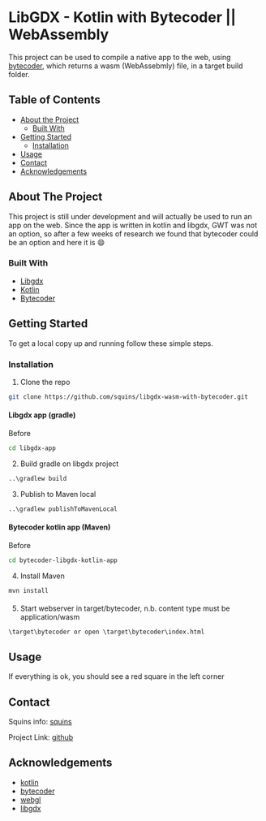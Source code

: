 # LibGDX - Kotlin with Bytecoder || WebAssembly

This project can be used to compile a native app to the web, using [bytecoder], which returns a wasm (WebAssebmly) file, in a target build folder.


## Table of Contents

* [About the Project](#about-the-project)
  * [Built With](#built-with)
* [Getting Started](#getting-started)
  * [Installation](#installation)
* [Usage](#usage)
* [Contact](#contact)
* [Acknowledgements](#acknowledgements)


## About The Project

This project is still under development and will actually be used to run an app on the web.
Since the app is written in kotlin and libgdx, GWT was not an option, so after a few weeks of research we found that bytecoder could be an option and here it is :smile:

### Built With

* [Libgdx]
* [Kotlin]
* [Bytecoder]

## Getting Started

To get a local copy up and running follow these simple steps.

### Installation

1. Clone the repo
```sh
git clone https://github.com/squins/libgdx-wasm-with-bytecoder.git
```
#### Libgdx app (gradle)
Before
```sh
cd libgdx-app
```
2. Build gradle on libgdx project
```sh
..\gradlew build
```
3. Publish to Maven local
```sh
..\gradlew publishToMavenLocal
```
#### Bytecoder kotlin app (Maven)
Before
```sh
cd bytecoder-libgdx-kotlin-app 
```
4. Install Maven
```
mvn install
```
####
5. Start webserver in target/bytecoder, n.b. content type must be application/wasm
```
\target\bytecoder or open \target\bytecoder\index.html
```
## Usage

If everything is ok, you should see a red square in the left corner

## Contact

Squins info: [squins]

Project Link: [github]

## Acknowledgements

* [kotlin]
* [bytecoder]
* [webgl]
* [libgdx]

[libgdx]: https://libgdx.com/
[bytecoder]: https://github.com/mirkosertic/Bytecoder
[github]: https://github.com/squins/libgdx-wasm-with-bytecoder
[webgl]: https://developer.mozilla.org/nl/docs/Web/API/WebGL_API
[kotlin]: https://kotlinlang.org/
[squins]: https://www.squins.com/
